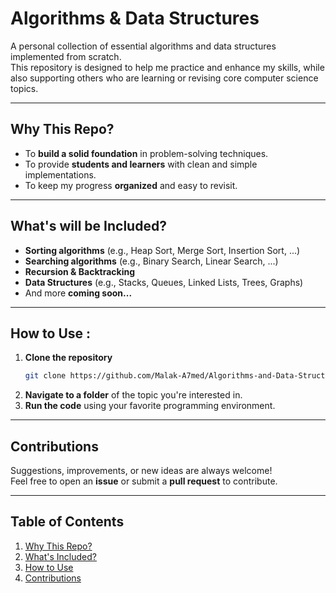 # Algorithms & Data Structures

A personal collection of essential algorithms and data structures implemented from scratch.  
This repository is designed to help me practice and enhance my skills, while also supporting others who are learning or revising core computer science topics.

---

## Why This Repo?

- To **build a solid foundation** in problem-solving techniques.  
- To provide **students and learners** with clean and simple implementations.  
- To keep my progress **organized** and easy to revisit.  

---

## What's will be Included?

- **Sorting algorithms** (e.g., Heap Sort, Merge Sort, Insertion Sort, ...)  
- **Searching algorithms** (e.g., Binary Search, Linear Search, ...)  
- **Recursion & Backtracking**  
- **Data Structures** (e.g., Stacks, Queues, Linked Lists, Trees, Graphs)  
- And more **coming soon...**  

---

## How to Use :

1. **Clone the repository**  
   ```bash
   git clone https://github.com/Malak-A7med/Algorithms-and-Data-Structures.git
   ```  
2. **Navigate to a folder** of the topic you're interested in.  
3. **Run the code** using your favorite programming environment.  

---

## Contributions

Suggestions, improvements, or new ideas are always welcome!  
Feel free to open an **issue** or submit a **pull request** to contribute.

---

## Table of Contents

1. [Why This Repo?](#why-this-repo)  
2. [What's Included?](#whats-included)  
3. [How to Use](#how-to-use)  
4. [Contributions](#contributions)  

